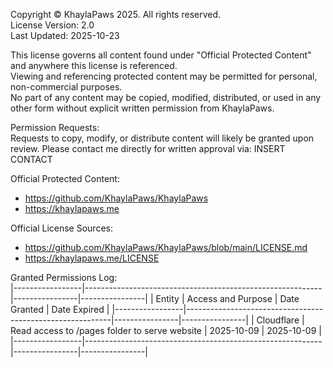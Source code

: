 Copyright © KhaylaPaws 2025. All rights reserved.  
License Version: 2.0  
Last Updated: 2025-10-23  


This license governs all content found under "Official Protected Content" and anywhere this license is referenced.  
Viewing and referencing protected content may be permitted for personal, non-commercial purposes.  
No part of any content may be copied, modified, distributed, or used in any other form without explicit written permission from KhaylaPaws.  


Permission Requests:  
Requests to copy, modify, or distribute content will likely be granted upon review. Please contact me directly for written approval via: INSERT CONTACT  


Official Protected Content:  
- https://github.com/KhaylaPaws/KhaylaPaws  
- https://khaylapaws.me  


Official License Sources:
- https://github.com/KhaylaPaws/KhaylaPaws/blob/main/LICENSE.md  
- https://khaylapaws.me/LICENSE  


Granted Permissions Log:  
|-----------------|-----------------------------------------------------------|----------------|----------------|
| Entity          | Access and Purpose                                        | Date Granted   | Date Expired   |
|-----------------|-----------------------------------------------------------|----------------|----------------|
| Cloudflare      | Read access to /pages folder to serve website             | 2025-10-09     | 2025-10-09     |
|-----------------|-----------------------------------------------------------|----------------|----------------|
